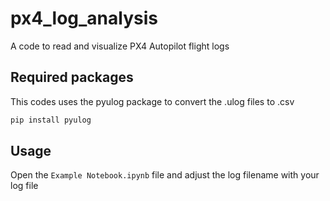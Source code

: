 # px4_log_analysis
A code to read and visualize PX4 Autopilot flight logs

## Required packages
This codes uses the pyulog package to convert the .ulog files to .csv

```bash
pip install pyulog
```

## Usage
Open the ```Example Notebook.ipynb``` file and adjust the log filename with your log file



